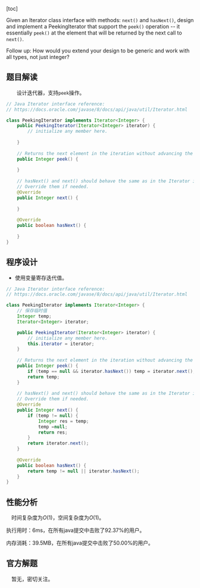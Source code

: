 [toc]

Given an Iterator class interface with methods: `next()` and `hasNext()`, design and implement a PeekingIterator that support the `peek()` operation -- it essentially `peek()` at the element that will be returned by the next call to `next()`.



Follow up: How would you extend your design to be generic and work with all types, not just integer?



## 题目解读

&emsp;&emsp;设计迭代器，支持`peek`操作。

```java
// Java Iterator interface reference:
// https://docs.oracle.com/javase/8/docs/api/java/util/Iterator.html

class PeekingIterator implements Iterator<Integer> {
	public PeekingIterator(Iterator<Integer> iterator) {
	    // initialize any member here.
	    
	}
	
    // Returns the next element in the iteration without advancing the iterator.
	public Integer peek() {
        
	}
	
	// hasNext() and next() should behave the same as in the Iterator interface.
	// Override them if needed.
	@Override
	public Integer next() {
	    
	}
	
	@Override
	public boolean hasNext() {
	    
	}
}
```

## 程序设计

* 使用变量寄存迭代值。

```java
// Java Iterator interface reference:
// https://docs.oracle.com/javase/8/docs/api/java/util/Iterator.html

class PeekingIterator implements Iterator<Integer> {
	// 保存临时值
	Integer temp;
	Iterator<Integer> iterator;

	public PeekingIterator(Iterator<Integer> iterator) {
	    // initialize any member here.
	    this.iterator = iterator;
	}
	
    // Returns the next element in the iteration without advancing the iterator.
	public Integer peek() {
        if (temp == null && iterator.hasNext()) temp = iterator.next();
		return temp;
	}
	
	// hasNext() and next() should behave the same as in the Iterator interface.
	// Override them if needed.
	@Override
	public Integer next() {
	    if (temp != null) {
			Integer res = temp;
			temp =null;
			return res;
		}
		return iterator.next();
	}
	
	@Override
	public boolean hasNext() {
	    return temp != null || iterator.hasNext();
	}
}
```

## 性能分析

&emsp;时间复杂度为$O(1)$，空间复杂度为$O(1)$。

执行用时：6ms，在所有java提交中击败了92.37%的用户。

内存消耗：39.5MB，在所有java提交中击败了50.00%的用户。

## 官方解题

&emsp;暂无，密切关注。